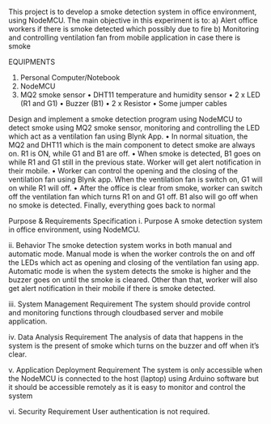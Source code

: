 This project is to develop a smoke detection system in office environment, using NodeMCU. The main objective in this experiment is to:
a) Alert office workers if there is smoke detected which possibly due to fire
b) Monitoring and controlling ventilation fan from mobile application in case there is smoke

EQUIPMENTS
1) Personal Computer/Notebook
2) NodeMCU
3) MQ2 smoke sensor
• DHT11 temperature and humidity sensor
• 2 x LED (R1 and G1)
• Buzzer (B1)
• 2 x Resistor
• Some jumper cables

Design and implement a smoke detection program using NodeMCU to detect smoke using MQ2 smoke sensor, monitoring and controlling the LED which act as a ventilation fan using Blynk App.
• In normal situation, the MQ2 and DHT11 which is the main component to detect smoke are always on. R1 is ON, while G1 and B1 are off.
• When smoke is detected, B1 goes on while R1 and G1 still in the previous state. Worker will get alert notification in their mobile.
• Worker can control the opening and the closing of the ventilation fan using Blynk app. When the ventilation fan is switch on, G1 will on while R1 will off.
• After the office is clear from smoke, worker can switch off the ventilation fan which turns R1 on and G1 off. B1 also will go off when no smoke is detected. Finally, everything goes back to normal

Purpose & Requirements Specification
i. Purpose
A smoke detection system in office environment, using NodeMCU.

ii. Behavior
The smoke detection system works in both manual and automatic mode. Manual mode is when the worker controls the on and off the LEDs which act as opening and closing of the ventilation fan using app. Automatic mode is when the system detects the smoke is higher and the buzzer goes on until the smoke is cleared. Other than that, worker will also get alert notification in their mobile if there is smoke detected.

iii. System Management Requirement
The system should provide control and monitoring functions through cloudbased server and mobile application.

iv. Data Analysis Requirement
The analysis of data that happens in the system is the present of smoke which turns on the buzzer and off when it’s clear.

v. Application Deployment Requirement
The system is only accessible when the NodeMCU is connected to the host (laptop) using Arduino software but it should be accessible remotely as it is easy to monitor and control the system

vi. Security Requirement
User authentication is not required.

